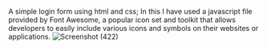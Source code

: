 A simple login form using html and css;
In this I have used a javascript file provided by Font Awesome, a popular icon set and toolkit that allows developers to easily include various icons and symbols on their websites or applications.
![Screenshot (422)](https://github.com/oystercoder/Login_form/assets/97734229/092e17ca-895d-49c8-88a7-9f0aca858d35)



